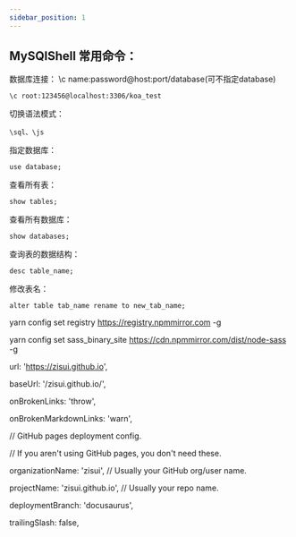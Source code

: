 ```yaml
---
sidebar_position: 1
---
```


## MySQlShell 常用命令：

数据库连接： \c name:password@host:port/database(可不指定database)

```mysql
\c root:123456@localhost:3306/koa_test
```

切换语法模式：

```mysql
\sql、\js
```

指定数据库：

```mysql
use database;
```

查看所有表：

```mysql
show tables;
```

查看所有数据库：

```mysql
show databases;
```

查询表的数据结构：

```mysql
desc table_name;
```

修改表名：

```mysql
alter table tab_name rename to new_tab_name; 
```

yarn config set registry https://registry.npmmirror.com -g

yarn config set sass_binary_site https://cdn.npmmirror.com/dist/node-sass -g





 url: 'https://zisui.github.io',

 baseUrl: '/zisui.github.io/',

 onBrokenLinks: 'throw',

 onBrokenMarkdownLinks: 'warn',



 // GitHub pages deployment config.

 // If you aren't using GitHub pages, you don't need these.

 organizationName: 'zisui', // Usually your GitHub org/user name.

 projectName: 'zisui.github.io', // Usually your repo name.

 deploymentBranch: 'docusaurus',

 trailingSlash: false,